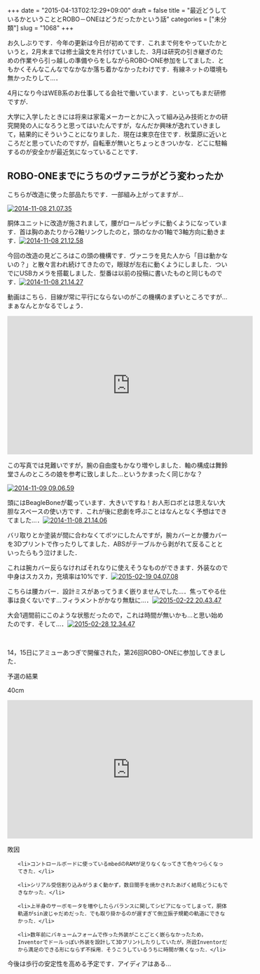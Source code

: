 +++
date = "2015-04-13T02:12:29+09:00"
draft = false
title = "最近どうしているかということとROBO－ONEはどうだったかという話"
categories = ["未分類"]
slug = "1068"
+++

お久しぶりです．今年の更新は今日が初めてです．これまで何をやっていたかというと，2月末までは修士論文を片付けていました．3月は研究の引き継ぎのための作業やら引っ越しの準備やらをしながらROBO-ONE参加をしてました．ともかくそんなこんなでなかなか落ち着かなかったわけです．有線ネットの環境も無かったりして…．



4月になり今はWEB系のお仕事してる会社で働いています．といってもまだ研修ですが．

大学に入学したときには将来は家電メーカーとかに入って組み込み技術とかの研究開発の人になろうと思ってはいたんですが，なんだか興味が逸れていきまして，結果的にそういうことになりました．現在は東京在住です．秋葉原に近いところだと思っていたのですが，自転車が無いとちょっときついかな．どこに駐輪するのが安全かが最近気になっていることです．

<h2>ROBO-ONEまでにうちのヴァニラがどう変わったか</h2>

こちらが改造に使った部品たちです．一部組み上がってますが…



<a href="/images/2015/04/2014-11-08-21.07.35.jpg"><img class="alignnone size-full wp-image-1100" src="/images/2015/04/2014-11-08-21.07.35.jpg" alt="2014-11-08 21.07.35"   /></a>



胴体ユニットに改造が施されまして，腰がロールピッチに動くようになっています．首は胸のあたりから2軸リンクしたのと，頭のなかの1軸で3軸方向に動きます．<a href="/images/2015/04/2014-11-08-21.12.58.jpg"><img class="alignnone size-full wp-image-1101" src="/images/2015/04/2014-11-08-21.12.58.jpg" alt="2014-11-08 21.12.58"   /></a>



今回の改造の見どころはこの頭の機構です．ヴァニラを見た人から「目は動かないの？」と散々言われ続けてきたので，眼球が左右に動くようにしました．ついでにUSBカメラを搭載しました．型番は以前の投稿に書いたものと同じものです．<a href="/images/2015/04/2014-11-08-21.14.27.jpg"><img class="alignnone size-full wp-image-1102" src="/images/2015/04/2014-11-08-21.14.27.jpg" alt="2014-11-08 21.14.27"   /></a>



動画はこちら．目線が常に平行にならないのがこの機構のまずいところですが…まぁなんとかなるでしょう．

<iframe src="https://www.youtube.com/embed/5eofgrGTjyo" width="560" height="315" frameborder="0" allowfullscreen="allowfullscreen"></iframe>



この写真では見難いですが，腕の自由度もかなり増やしました．軸の構成は舞鈴堂さんのところの娘を参考に致しました…というかまったく同じかな？

<a href="/images/2015/04/2014-11-09-09.06.59.jpg"><img class="alignnone size-full wp-image-1103" src="/images/2015/04/2014-11-09-09.06.59.jpg" alt="2014-11-09 09.06.59"   /></a>



頭にはBeagleBoneが載っています．大きいですね！お人形ロボとは思えない大胆なスペースの使い方です．これが後に悲劇を呼ぶことはなんとなく予想はできてました…．<a href="/images/2015/04/2014-11-08-21.14.06.jpg"><img class="alignnone size-full wp-image-1106" src="/images/2015/04/2014-11-08-21.14.06.jpg" alt="2014-11-08 21.14.06"   /></a>



バリ取りとか塗装が間に合わなくてボツにしたんですが，腕カバーとか腰カバーを3Dプリントで作ったりしてました．ABSがテーブルから剥がれて反ることといったらもう泣けました．



これは腕カバー反らなければそれなりに使えそうなものができます．外装なので中身はスカスカ，充填率は10%です．<a href="/images/2015/04/2015-02-19-04.07.08.jpg"><img class="alignnone size-full wp-image-1104" src="/images/2015/04/2015-02-19-04.07.08.jpg" alt="2015-02-19 04.07.08"   /></a>



こちらは腰カバー．設計ミスがあってうまく嵌りませんでした…．焦ってやる仕事は良くないです…フィラメントがかなり無駄に…．<a href="/images/2015/04/2015-02-22-20.43.47.jpg"><img class="alignnone size-full wp-image-1105" src="/images/2015/04/2015-02-22-20.43.47.jpg" alt="2015-02-22 20.43.47"   /></a>



大会1週間前にこのような状態だったので，これは時間が無いかも…と思い始めたのです．そして…．<a href="/images/2015/04/2015-02-28-12.34.47.jpg"><img class="alignnone size-full wp-image-1107" src="/images/2015/04/2015-02-28-12.34.47.jpg" alt="2015-02-28 12.34.47"   /></a>



&nbsp;



14，15日にアミューあつぎで開催された，第26回ROBO-ONEに参加してきました．



予選の結果

40cm



<iframe width="560" height="315" src="https://www.youtube.com/embed/dyA7645_rA4" frameborder="0" allowfullscreen></iframe>



敗因

<ul>

	<li>コントロールボードに使っているmbedのRAMが足りなくなってきて色々つらくなってきた．</li>

	<li>シリアル受信割り込みがうまく動かず，数日間手を焼かされたあげく結局どうにもできなかった．</li>

	<li>上半身のサーボモータを増やしたらバランスに関してシビアになってしまって，胴体軌道がsin波じゃだめだった．でも取り掛かるのが遅すぎて倒立振子規範の軌道にできなかった．</li>

	<li>数年前にバキュームフォームで作った外装がことごとく嵌らなかったため，Inventorでドールっぽい外装を設計して3Dプリンﾄしたりしていたが，所詮Inventorだから満足のできる形にならず不採用．そうこうしているうちに時間が無くなった．</li>

</ul>

今後は歩行の安定性を高める予定です．アイディアはある…
